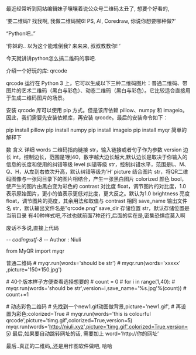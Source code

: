 最近经常听到网站编辑妹子嚷嚷着说公众号二维码太丑了, 想要个好看的,

‘要二维码? 找我啊, 我做二维码贼6!  PS, AI, Coredraw, 你说你想要哪种做?’

“Python吧..”

‘你妹的.. 以为这个能难倒我? 来来来, 叔叔教教你!  ‘

今天就讲讲python怎么搞二维码的事吧.


介绍一个好玩的库: qrcode

qrcode 运行在 Python 3 上，它可以生成以下三种二维码图片：普通二维码、带图片的艺术二维码（黑白与彩色）、动态二维码（黑白与彩色）。它比较适合直接用于生成二维码图片的场景。

安装 qrcode 库可以使用 pip 方式。但是该库依赖 pillow、numpy 和 imageio。因此，我们需要先安装依赖库，再安装 qrcode。最后的安装命令如下：

pip install pillow
pip install numpy
pip install imageio
pip install myqr
简单的解释下

数	含义	详细
words	二维码指向链接	str，输入链接或者句子作为参数
version	边长	int，控制边长，范围是1到40，数字越大边长越大,默认边长是取决于你输入的信息的长度和使用的纠错等级
level	纠错等级	str，控制纠错水平，范围是L、M、Q、H，从左到右依次升高，默认纠错等级为’H’
picture	结合图片	str，将QR二维码图像与一张同目录下的图片相结合，产生一张黑白图片
colorized	颜色	bool，使产生的图片由黑白变为彩色的
contrast	对比度	float，调节图片的对比度，1.0 表示原始图片，更小的值表示更低对比度，更大反之。默认为1.0
brightness	亮度	float，调节图片的亮度，其余用法和取值与 contrast 相同
save_name	输出文件名	str，默认输出文件名是”qrcode.png”
save_dir	存储位置	str，默认存储位置是当前目录
有40种样式吧,不过也就前面7种还行,后面的实在是,密集恐惧症莫入啊

废话不多说,直接上代码

-*- coding:utf-8 -*-
Author : Niuli

from MyQR import myqr

普通二维码
\# myqr.run(words='should be str')
\# myqr.run(words='xxxxx' ,picture='150*150.jpg')

\# 40个版本样子方便查看选择想要的
\# count = 0 
\# for i in range(1,40):
\#     myqr.run(words='should be str',version=i,save_name='%s.jpg'%(count))
\#     count+=1


\# 动态彩色二维码
\# 先找到一个new1.gif动图做背景,picture='new1.gif',
\# 再设置为彩色:colorized=True
\# myqr.run(words='this is colourful qrcode',picture='timg.gif',colorized=True,version=5)
myqr.run(words='http://niuli.xyz',picture='timg.gif',colorized=True,version=5)
最后,如果要自动跳转网址的话, 需要加上  word=’http://你的网址’



最后..真正的二维码,,还是用作图软件做吧, 哈哈


